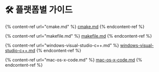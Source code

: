 # 🛠 플랫폼별 가이드

{% content-ref url="cmake.md" %}
[cmake.md](cmake.md)
{% endcontent-ref %}

{% content-ref url="makefile.md" %}
[makefile.md](makefile.md)
{% endcontent-ref %}

{% content-ref url="windows-visual-studio-c++.md" %}
[windows-visual-studio-c++.md](windows-visual-studio-c++.md)
{% endcontent-ref %}

{% content-ref url="mac-os-x-code.md" %}
[mac-os-x-code.md](mac-os-x-code.md)
{% endcontent-ref %}
